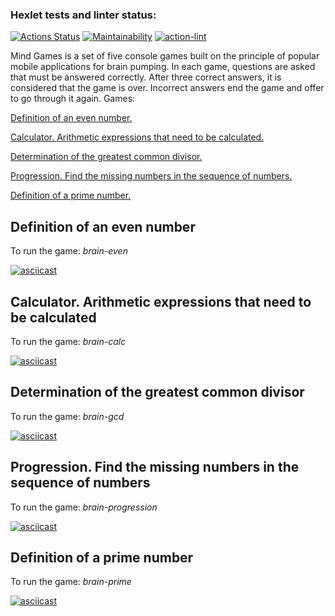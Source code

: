 ### Hexlet tests and linter status:
[![Actions Status](https://github.com/KatKaterina/frontend-project-lvl1/workflows/hexlet-check/badge.svg)](https://github.com/KatKaterina/frontend-project-lvl1/actions)
[![Maintainability](https://api.codeclimate.com/v1/badges/a99a88d28ad37a79dbf6/maintainability)](https://codeclimate.com/github/KatKaterina/frontend-project-lvl1)
[![action-lint](https://github.com/KatKaterina/frontend-project-lvl1/actions/workflows/action-lint.yml/badge.svg)](https://github.com/KatKaterina/frontend-project-lvl1/actions)


Mind Games is a set of five console games built on the principle of popular mobile applications for brain pumping. In each game, questions are asked that must be answered correctly. After three correct answers, it is considered that the game is over. Incorrect answers end the game and offer to go through it again. Games:

<a href="#brain-even">Definition of an even number.</a>

<a href="#brain-calc">Calculator. Arithmetic expressions that need to be calculated.</a>

<a href="#brain-gcd">Determination of the greatest common divisor.</a>

<a href="#brain-progression">Progression. Find the missing numbers in the sequence of numbers.</a>

<a href="#brain-prime">Definition of a prime number.</a>

<div id="brain-even">
    <h2>Definition of an even number</h2>
</div>
    
To run the game: _brain-even_

[![asciicast](https://asciinema.org/a/439318.svg)](https://asciinema.org/a/439318)

<div id="brain-calc">
    <h2>Calculator. Arithmetic expressions that need to be calculated</h2>
</div>

To run the game: _brain-calc_

[![asciicast](https://asciinema.org/a/439350.svg)](https://asciinema.org/a/439350)

<div id="brain-gcd">
    <h2>Determination of the greatest common divisor</h2>
</div>

To run the game: _brain-gcd_

[![asciicast](https://asciinema.org/a/439508.svg)](https://asciinema.org/a/439508)

<div id="brain-progression">
    <h2>Progression. Find the missing numbers in the sequence of numbers</h2>
</div>

To run the game: _brain-progression_

[![asciicast](https://asciinema.org/a/439514.svg)](https://asciinema.org/a/439514)

<div id="brain-prime">
    <h2>Definition of a prime number</h2>
</div>

To run the game: _brain-prime_

[![asciicast](https://asciinema.org/a/439517.svg)](https://asciinema.org/a/439517)
